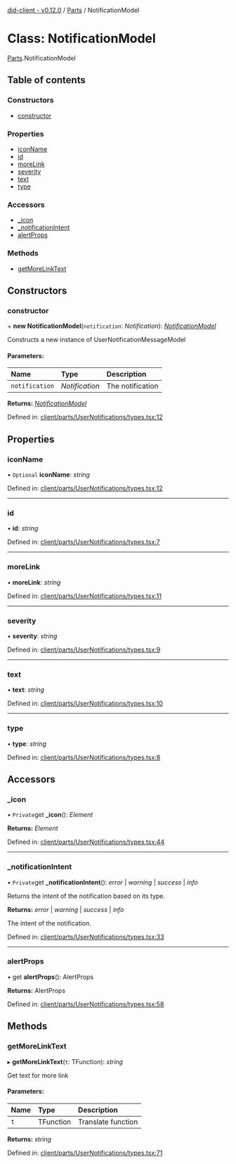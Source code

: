 [did-client - v0.12.0](../README.md) / [Parts](../modules/parts.md) / NotificationModel

# Class: NotificationModel

[Parts](../modules/parts.md).NotificationModel

## Table of contents

### Constructors

- [constructor](parts.notificationmodel.md#constructor)

### Properties

- [iconName](parts.notificationmodel.md#iconname)
- [id](parts.notificationmodel.md#id)
- [moreLink](parts.notificationmodel.md#morelink)
- [severity](parts.notificationmodel.md#severity)
- [text](parts.notificationmodel.md#text)
- [type](parts.notificationmodel.md#type)

### Accessors

- [\_icon](parts.notificationmodel.md#_icon)
- [\_notificationIntent](parts.notificationmodel.md#_notificationintent)
- [alertProps](parts.notificationmodel.md#alertprops)

### Methods

- [getMoreLinkText](parts.notificationmodel.md#getmorelinktext)

## Constructors

### constructor

\+ **new NotificationModel**(`notification`: *Notification*): [*NotificationModel*](parts.notificationmodel.md)

Constructs a new instance of UserNotificationMessageModel

#### Parameters:

Name | Type | Description |
:------ | :------ | :------ |
`notification` | *Notification* | The notification    |

**Returns:** [*NotificationModel*](parts.notificationmodel.md)

Defined in: [client/parts/UserNotifications/types.tsx:12](https://github.com/Puzzlepart/did/blob/dev/client/parts/UserNotifications/types.tsx#L12)

## Properties

### iconName

• `Optional` **iconName**: *string*

Defined in: [client/parts/UserNotifications/types.tsx:12](https://github.com/Puzzlepart/did/blob/dev/client/parts/UserNotifications/types.tsx#L12)

___

### id

• **id**: *string*

Defined in: [client/parts/UserNotifications/types.tsx:7](https://github.com/Puzzlepart/did/blob/dev/client/parts/UserNotifications/types.tsx#L7)

___

### moreLink

• **moreLink**: *string*

Defined in: [client/parts/UserNotifications/types.tsx:11](https://github.com/Puzzlepart/did/blob/dev/client/parts/UserNotifications/types.tsx#L11)

___

### severity

• **severity**: *string*

Defined in: [client/parts/UserNotifications/types.tsx:9](https://github.com/Puzzlepart/did/blob/dev/client/parts/UserNotifications/types.tsx#L9)

___

### text

• **text**: *string*

Defined in: [client/parts/UserNotifications/types.tsx:10](https://github.com/Puzzlepart/did/blob/dev/client/parts/UserNotifications/types.tsx#L10)

___

### type

• **type**: *string*

Defined in: [client/parts/UserNotifications/types.tsx:8](https://github.com/Puzzlepart/did/blob/dev/client/parts/UserNotifications/types.tsx#L8)

## Accessors

### \_icon

• `Private`get **_icon**(): *Element*

**Returns:** *Element*

Defined in: [client/parts/UserNotifications/types.tsx:44](https://github.com/Puzzlepart/did/blob/dev/client/parts/UserNotifications/types.tsx#L44)

___

### \_notificationIntent

• `Private`get **_notificationIntent**(): *error* \| *warning* \| *success* \| *info*

Returns the intent of the notification based on its type.

**Returns:** *error* \| *warning* \| *success* \| *info*

The intent of the notification.

Defined in: [client/parts/UserNotifications/types.tsx:33](https://github.com/Puzzlepart/did/blob/dev/client/parts/UserNotifications/types.tsx#L33)

___

### alertProps

• get **alertProps**(): AlertProps

**Returns:** AlertProps

Defined in: [client/parts/UserNotifications/types.tsx:58](https://github.com/Puzzlepart/did/blob/dev/client/parts/UserNotifications/types.tsx#L58)

## Methods

### getMoreLinkText

▸ **getMoreLinkText**(`t`: TFunction): *string*

Get text for more link

#### Parameters:

Name | Type | Description |
:------ | :------ | :------ |
`t` | TFunction | Translate function    |

**Returns:** *string*

Defined in: [client/parts/UserNotifications/types.tsx:71](https://github.com/Puzzlepart/did/blob/dev/client/parts/UserNotifications/types.tsx#L71)
